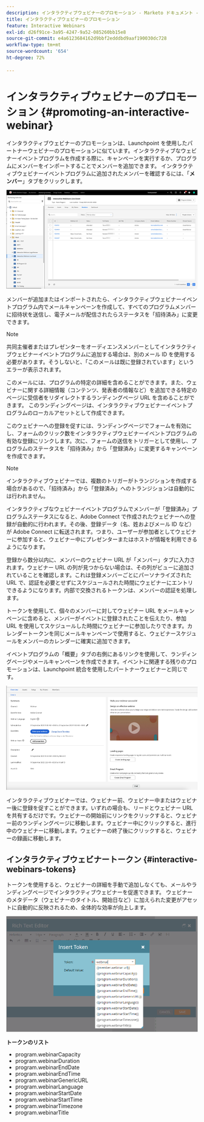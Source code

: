 ```yaml
---
description: インタラクティブウェビナーのプロモーション - Marketo ドキュメント - 製品ドキュメント
title: インタラクティブウェビナーのプロモーション
feature: Interactive Webinars
exl-id: d26f91ce-3a95-4247-9a52-085260bb15e8
source-git-commit: e4a6123684162d9bbf2edddbd9aaf190030dc728
workflow-type: tm+mt
source-wordcount: '654'
ht-degree: 72%

---
```


# インタラクティブウェビナーのプロモーション {#promoting-an-interactive-webinar}

インタラクティブウェビナーのプロモーションは、Launchpoint を使用したパートナーウェビナーのプロモーションに似ています。インタラクティブなウェビナーイベントプログラムを作成する際に、キャンペーンを実行するか、プログラムにメンバーをインポートすることでメンバーを追加できます。 インタラクティブウェビナーイベントプログラムに追加されたメンバーを確認するには、「**メンバー**」タブをクリックします。

![](assets/promoting-an-interactive-webinar-1.png)

メンバーが追加またはインポートされたら、インタラクティブウェビナーイベントプログラム内でメールキャンペーンを作成して、すべてのプログラムメンバーに招待状を送信し、電子メールが配信されたらステータスを「招待済み」に変更できます。

>[!NOTE]
>
>共同主催者またはプレゼンターをオーディエンスメンバーとしてインタラクティブウェビナーイベントプログラムに追加する場合は、別のメール ID を使用する必要があります。そうしないと、「このメールは既に登録されています」というエラーが表示されます。

このメールには、プログラムの特定の詳細を含めることができます。また、ウェビナーに関する詳細情報（コンテンツ、発表者の情報など）を追加できる特定のページに受信者をリダイレクトするランディングページ URL を含めることができます。 このランディングページは、インタラクティブウェビナーイベントプログラムのローカルアセットとして作成できます。

このウェビナーへの登録を促すには、ランディングページでフォームを有効にし、フォームのクリック数をインタラクティブウェビナーイベントプログラムの有効な登録にリンクします。次に、フォームの送信をトリガーとして使用し、プログラムのステータスを「招待済み」から「登録済み」に変更するキャンペーンを作成できます。

>[!NOTE]
>
>インタラクティブウェビナーでは、複数のトリガーがトランジションを作成する場合があるので、「招待済み」から「登録済み」へのトランジションは自動的には行われません。

インタラクティブなウェビナーイベントプログラムでメンバーが「登録済み」プログラムステータスになると、Adobe Connect で作成されたウェビナーへの登録が自動的に行われます。その後、登録データ（名、姓およびメール ID など）が Adobe Connect に転送されます。つまり、ユーザーが参加者としてウェビナーに参加すると、ウェビナー中にプレゼンターまたはホストが情報を利用できるようになります。

登録から数分以内に、メンバーのウェビナー URL が「メンバー」タブに入力されます。ウェビナー URL の列が見つからない場合は、その列がビューに追加されていることを確認します。これは登録メンバーごとにパーソナライズされた URL で、認証を必要とせずにスケジュールされた時間にウェビナーにエントリできるようになります。内部で交換されるトークンは、メンバーの認証を処理します。

トークンを使用して、個々のメンバーに対してウェビナー URL をメールキャンペーンに含めると、メンバーがイベントに登録されたことを伝えたり、参加 URL を使用してスケジュールした時間にウェビナーに参加したりできます。カレンダートークンを同じメールキャンペーンで使用すると、ウェビナースケジュールをメンバーのカレンダーに確実に追加できます。

イベントプログラムの「概要」タブの右側にあるリンクを使用して、ランディングページやメールキャンペーンを作成できます。イベントに関連する残りのプロモーションは、Launchpoint 統合を使用したパートナーウェビナーと同じです。

![](assets/promoting-an-interactive-webinar-2.png)

インタラクティブウェビナーでは、ウェビナー前、ウェビナー中またはウェビナー後に登録を促すことができます。いずれの場合も、リードとウェビナー URL を共有するだけです。ウェビナーの開始前にリンクをクリックすると、ウェビナー前のランディングページに移動します。ウェビナー中にクリックすると、進行中のウェビナーに移動します。ウェビナーの終了後にクリックすると、ウェビナーの録画に移動します。

## インタラクティブウェビナートークン {#interactive-webinars-tokens}

トークンを使用すると、ウェビナーの詳細を手動で追加しなくても、メールやランディングページでインタラクティブウェビナーを促進できます。 ウェビナーのメタデータ（ウェビナーのタイトル、開始日など）に加えられた変更がアセットに自動的に反映されるため、全体的な効率が向上します。

![](assets/promoting-an-interactive-webinar-3.png)

**トークンのリスト**

* program.webinarCapacity
* program.webinarDuration
* program.webinarEndDate
* program.webinarEndTime
* program.webinarGenericURL
* program.webinarLanguage
* program.webinarStartDate
* program.webinarStartTime
* program.webinarTimezone
* program.webinarTitle
